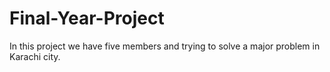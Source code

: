 # Final-Year-Project
In this project we have five members and trying to solve a major problem in Karachi city.
